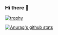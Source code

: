 ### Hi there 👋

[![trophy](https://github-profile-trophy.vercel.app/?username=mrgleam)](https://github.com/ryo-ma/github-profile-trophy)

[![Anurag's github stats](https://github-readme-stats.vercel.app/api?username=mrgleam)](https://github.com/anuraghazra/github-readme-stats)

<!--
**mrgleam/mrgleam** is a ✨ _special_ ✨ repository because its `README.md` (this file) appears on your GitHub profile.

Here are some ideas to get you started:

- 🔭 I’m currently working on ...
- 🌱 I’m currently learning ...
- 👯 I’m looking to collaborate on ...
- 🤔 I’m looking for help with ...
- 💬 Ask me about ...
- 📫 How to reach me: ...
- 😄 Pronouns: ...
- ⚡ Fun fact: ...
-->
